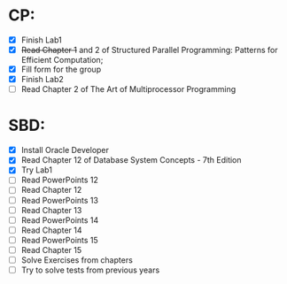
# CP:
- [x] Finish Lab1
- [x] ~~Read Chapter 1~~ and 2 of Structured Parallel Programming: Patterns for Efficient Computation;
- [x] Fill form for the group
- [x] Finish Lab2
- [ ] Read Chapter 2 of The Art of Multiprocessor Programming

# SBD:
- [x] Install Oracle Developer
- [x] Read Chapter 12 of Database System Concepts - 7th Edition
- [x] Try Lab1
- [ ] Read PowerPoints 12
- [ ] Read Chapter 12
- [ ] Read PowerPoints 13
- [ ] Read Chapter 13
- [ ] Read PowerPoints 14
- [ ] Read Chapter 14
- [ ] Read PowerPoints 15
- [ ] Read Chapter 15
- [ ] Solve Exercises from chapters
- [ ] Try to solve tests from previous years